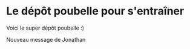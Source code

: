 # Le dépôt poubelle pour s'entraîner

Voici le super dépôt poubelle :) 



Nouveau message de Jonathan
